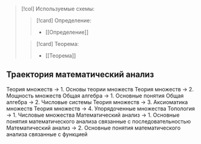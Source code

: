 > [!col] Используемые схемы:
>> [!card] Определение:
>> * [[Определение]]
>
>> [!card] Теорема:
>>* [[Теорема]]
> 
## Траектория математический анализ
Теория множеств -> 1. Основы теории множеств
Теория множеств -> 2. Мощность множеств
Общая алгебра -> 1. Основные понятия
Общая алгебра -> 2. Числовые системы
Теория множеств -> 3. Аксиоматика множеств
Теория множеств -> 4. Упорядоченные множества
Топология -> 1. Числовые множества
Математический анализ -> 1. Основные понятия математического анализа связанные с последовательностью 
Математический анализ -> 2. Основные понятия математического анализа связанные с функцией 